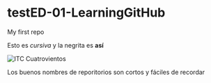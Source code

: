 # testED-01-LearningGitHub
My first repo


Esto es _cursiva_ y la negrita es **así**

![ITC Cuatrovientos](http://www.cuatrovientos.org/images/logo2.png)

Los buenos nombres de reporitorios son cortos y fáciles de recordar
